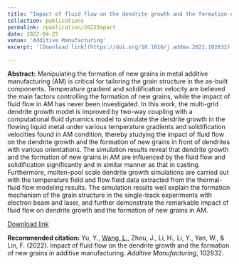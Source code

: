 ```yaml
---
title: "Impact of fluid flow on the dendrite growth and the formation of new grains in additive manufacturing"
collection: publications
permalink: /publication/2022Impact
date: 2022-04-25
venue: 'Additive Manufacturing'
excerpt: '[Download link](https://doi.org/10.1016/j.addma.2022.102832)'

---
```

<b>Abstract:</b>
Manipulating the formation of new grains in metal additive manufacturing (AM) is critical for tailoring the grain structure in the as-built components. Temperature gradient and solidification velocity are believed the main factors controlling the formation of new grains, while the impact of fluid flow in AM has never been investigated. In this work, the multi-grid dendrite growth model is improved by two-way coupling with a computational fluid dynamics model to simulate the dendrite growth in the flowing liquid metal under various temperature gradients and solidification velocities found in AM condition, thereby studying the impact of fluid flow on the dendrite growth and the formation of new grains in front of dendrites with various orientations. The simulation results reveal that dendrite growth and the formation of new grains in AM are influenced by the fluid flow and solidification significantly and in similar manner as that in casting. Furthermore, molten-pool scale dendrite growth simulations are carried out with the temperature field and flow field data extracted from the thermal-fluid flow modeling results. The simulation results well explain the formation mechanism of the grain structure in the single-track experiments with electron beam and laser, and further demonstrate the remarkable impact of fluid flow on dendrite growth and the formation of new grains in AM.

[Download link](https://doi.org/10.1016/j.addma.2022.102832)

<b>Recommended citation:</b>
Yu, Y., <u>Wang, L.</u>, Zhou, J., Li, H., Li, Y., Yan, W., & Lin, F. (2022). Impact of fluid flow on the dendrite growth and the formation of new grains in additive manufacturing. <i>Additive Manufacturing</i>, 102832.
